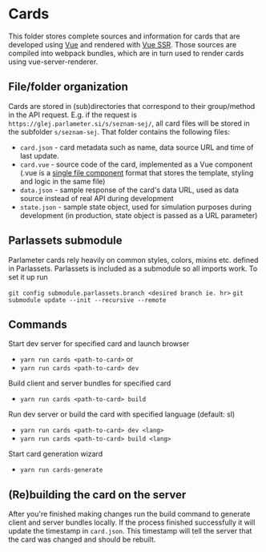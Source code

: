 # Cards

This folder stores complete sources and information for cards that are developed using [Vue](https://vuejs.org/) and rendered with [Vue SSR](https://vuejs.org/v2/guide/ssr.html). Those sources are compiled into webpack bundles, which are in turn used to render cards using vue-server-renderer.

## File/folder organization

Cards are stored in (sub)directories that correspond to their group/method in the API request. E.g. if the request is `https://glej.parlameter.si/s/seznam-sej/`, all card files will be stored in the subfolder `s/seznam-sej`. That folder contains the following files:

- `card.json` - card metadata such as name, data source URL and time of last update.
- `card.vue` - source code of the card, implemented as a Vue component (.vue is a [single file component](https://vuejs.org/v2/guide/single-file-components.html) format that stores the template, styling and logic in the same file)
- `data.json` - sample response of the card's data URL, used as data source instead of real API during development
- `state.json` - sample state object, used for simulation purposes during development (in production, state object is passed as a URL parameter)

## Parlassets submodule

Parlameter cards rely heavily on common styles, colors, mixins etc. defined in Parlassets. Parlassets is included as a submodule so all imports work. To set it up run

`git config submodule.parlassets.branch <desired branch ie. hr>`
`git submodule update --init --recursive --remote`

## Commands

Start dev server for specified card and launch browser
- `yarn run cards <path-to-card>` or
- `yarn run cards <path-to-card> dev`

Build client and server bundles for specified card
- `yarn run cards <path-to-card> build`

Run dev server or build the card with specified language (default: sl)
- `yarn run cards <path-to-card> dev <lang>`
- `yarn run cards <path-to-card> build <lang>`

Start card generation wizard
- `yarn run cards-generate`

## (Re)building the card on the server

After you're finished making changes run the build command to generate client and server bundles locally. If the process finished successfully it will update the timestamp in `card.json`. This timestamp will tell the server that the card was changed and should be rebuilt.
